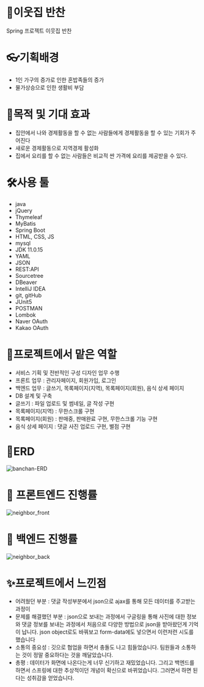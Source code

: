 # 🍨이웃집 반찬
Spring 프로젝트 이웃집 반찬


# 👓기획배경
- 1인 가구의 증가로 인한 혼밥족들의 증가
- 물가상승으로 인한 생활비 부담


# 🎉목적 및 기대 효과
- 집안에서 나와 경제활동을 할 수 없는 사람들에게 경제활동을 할 수 있는 기회가 주어진다
- 새로운 경제활동으로 지역경제 활성화
- 집에서 요리를 할 수 없는 사람들은 비교적 싼 가격에 요리를 제공받을 수 있다.


# 🛠사용 툴
- java
- jQuery
- Thymeleaf
- MyBatis
- Spring Boot
- HTML, CSS, JS
- mysql
- JDK 11.0.15
- YAML
- JSON
- REST:API
- Sourcetree
- DBeaver
- IntelliJ IDEA
- git, gitHub
- JUnit5
- POSTMAN
- Lombok
- Naver OAuth
- Kakao OAuth

# 💪프로젝트에서 맡은 역할 
- 서비스 기획 및 전반적인 구성 디자인 업무 수행
- 프론트 업무 : 관리자페이지, 회원가입, 로그인
- 백엔드 업무 : 글쓰기, 목록페이지(지역), 목록페이지(회원), 음식 상세 페이지
- DB 설계 및 구축 
- 글쓰기 : 파일 업로드 및 썸네일, 글 작성 구현
- 목록페이지(지역) : 무한스크롤 구현
- 목록페이지(회원) : 판매중, 판매완료 구현, 무한스크롤 기능 구현
- 음식 상세 페이지 : 댓글 사진 업로드 구현, 별점 구현


# 🎈ERD
![banchan-ERD](https://user-images.githubusercontent.com/122762326/233344956-155e2a8b-a25d-4884-9bfd-a169503ed4cf.png)


# 📅 프론트엔드 진행률
![neighbor_front](https://github.com/dev-Adward/neighbor/assets/122762326/17c74116-1600-44a1-a984-686c21856435)

# 📆 백엔드 진행률
![neighbor_back](https://github.com/dev-Adward/neighbor/assets/122762326/27697026-f316-4fda-9fb2-4f9e3700d500)


# ✨프로젝트에서 느낀점
- 어려웠던 부분 
 : 댓글 작성부분에서 json으로 ajax를 통해 모든 데이터를 주고받는 과정이 
- 문제를 해결했던 부분
 : json으로 보내는 과정에서 구글링을 통해 사진에 대한 정보와 댓글 정보를 보내는 과정에서 처음으로 다양한 방법으로 json을 받아왔던게 기억이 납니다. json object로도 바꿔보고 form-data에도 넣으면서 이런저런 시도를 했습니다
- 소통의 중요성
 : 깃으로 협업을 하면서 충돌도 나고 힘들었습니다. 팀원들과 소통하는 것이 정말 중요하다는 것을 깨달았습니다. 
- 총평 
: 데이터가 화면에 나온다는게 너무 신기하고 재밌었습니다. 그리고 백엔드를 하면서 스프링에 대한 추상적이던 개념이 확신으로 바뀌었습니다. 그러면서 하면 된다는 성취감을 얻었습니다.
